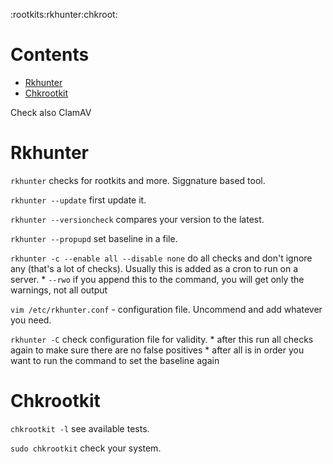 :rootkits:rkhunter:chkroot:

# Contents

- [Rkhunter](#Rkhunter)
- [Chkrootkit](#Chkrootkit)

Check also ClamAV

# Rkhunter

`rkhunter` checks for rootkits and more. Siggnature based tool.

`rkhunter --update` first update it.

`rkhunter --versioncheck` compares your version to the latest.

`rkhunter --propupd` set baseline in a file.

`rkhunter -c --enable all --disable none` do all checks and don't ignore any (that's a lot of checks). Usually this is added as a cron to run on a server.
    * `--rwo` if you append this to the command, you will get only the warnings, not all output

`vim /etc/rkhunter.conf` - configuration file. Uncommend and add whatever you need.

`rkhunter -C` check configuration file for validity.
    * after this run all checks again to make sure there are no false positives
    * after all is in order you want to run the command to set the baseline again

# Chkrootkit

`chkrootkit -l` see available tests.

`sudo chkrootkit` check your system.
